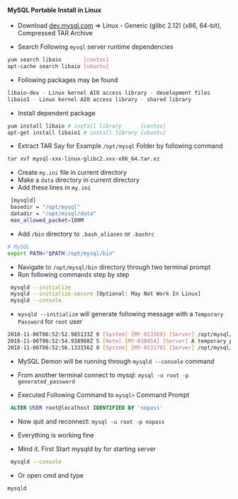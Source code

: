 #### MySQL Portable Install in Linux

* Download [dev.mysql.com](https://dev.mysql.com/downloads/mysql/) => Linux - Generic (glibc 2.12) (x86, 64-bit), Compressed TAR Archive

* Search Following ` mysql ` server runtime dependencies
```sh
yum search libaio       [centos]
apt-cache search libaio [ubuntu]
```

* Following packages may be found
```sh
libaio-dev - Linux kernel AIO access library - development files
libaio1 - Linux kernel AIO access library - shared library
```

* Install dependent package
```sh
yum install libaio # install library      [centos]
apt-get install libaio1 # install library [ubuntu] 
``` 

* Extract TAR Say for Example ` /opt/mysql ` Folder by following command
```sh
tar xvf mysql-xxx-linux-glibc2.xxx-x86_64.tar.xz 
```

* Create ` my.ini ` file in current directory
* Make a ` data ` directory in current directory
* Add these lines in ` my.ini `
```sh
 [mysqld]
 basedir = "/opt/mysql"
 datadir = "/opt/mysql/data"
 max_allowed_packet=100M
```
* Add ` /bin ` directory to ` .bash_aliases ` or ` .bashrc `
```sh
# MySQL
export PATH="$PATH:/opt/mysql/bin"
```
* Navigate to ` /opt/mysql/bin ` directory through two terminal prompt
* Run following commands step by step
```sh
 mysqld --initialize
 mysqld --initialize-secure [Optional: May Not Work In Linux]
 mysqld --console
```

* ` mysqld --initialize ` will generate following message with a ` Temporary Password ` for ` root ` user
```sh
2018-11-06T06:52:52.985133Z 0 [System] [MY-013169] [Server] /opt/mysql/bin/mysqld (mysqld 8.0.13) initializing of server in progress as process 25696
2018-11-06T06:52:54.938988Z 5 [Note] [MY-010454] [Server] A temporary password is generated for root@localhost: ig=gVyd-I4ZH
2018-11-06T06:52:56.133156Z 0 [System] [MY-013170] [Server] /opt/mysql/bin/mysqld (mysqld 8.0.13) initializing of server has completed
```
* MySQL Demon will be running through ` mysqld --console ` command
* From another terminal connect to mysql: ` mysql -u root -p generated_password `

* Executed Following Command to `mysql>` Command Prompt
```sql
 ALTER USER root@localhost IDENTIFIED BY 'nopass'
```
* Now quit and reconnect: ` mysql -u root -p nopass `
* Everything is working fine

* Mind it. First Start mysqld by for starting server
```sh
 mysqld --console
```
* Or open cmd and type
```sh
mysqld
```

